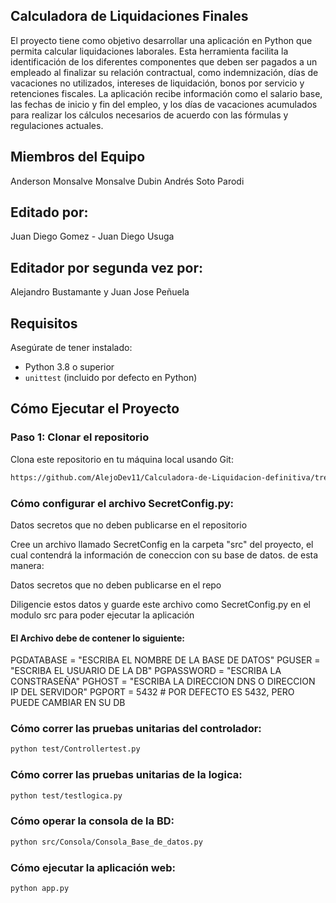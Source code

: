 ## Calculadora de Liquidaciones Finales
El proyecto tiene como objetivo desarrollar una aplicación en Python que permita calcular liquidaciones laborales. Esta herramienta facilita la identificación de los diferentes componentes que deben ser pagados a un empleado al finalizar su relación contractual, como indemnización, días de vacaciones no utilizados, intereses de liquidación, bonos por servicio y retenciones fiscales. La aplicación recibe información como el salario base, las fechas de inicio y fin del empleo, y los días de vacaciones acumulados para realizar los cálculos necesarios de acuerdo con las fórmulas y regulaciones actuales.

## Miembros del Equipo
Anderson Monsalve Monsalve
Dubin Andrés Soto Parodi

## Editado por:
Juan Diego Gomez - Juan Diego Usuga

## Editador por segunda vez por:
Alejandro Bustamante y Juan Jose Peñuela 

## Requisitos

Asegúrate de tener instalado:

- Python 3.8 o superior
- `unittest` (incluido por defecto en Python)

## Cómo Ejecutar el Proyecto

### Paso 1: Clonar el repositorio

Clona este repositorio en tu máquina local usando Git:
```markdown
https://github.com/AlejoDev11/Calculadora-de-Liquidacion-definitiva/tree/main
```
### Cómo configurar el archivo SecretConfig.py:
Datos secretos que no deben publicarse en el repositorio

Cree un archivo llamado SecretConfig en la carpeta "src" del proyecto, el cual contendrá la información de coneccion con su base de datos.
de esta manera:

Datos secretos que no deben publicarse en el repo

Diligencie estos datos y guarde este archivo como SecretConfig.py en el modulo src
para poder ejecutar la aplicación

#### El Archivo debe de contener lo siguiente:

PGDATABASE = "ESCRIBA EL NOMBRE DE LA BASE DE DATOS"
PGUSER = "ESCRIBA EL USUARIO DE LA DB"
PGPASSWORD = "ESCRIBA LA CONSTRASEÑA"
PGHOST = "ESCRIBA LA DIRECCION DNS O DIRECCION IP DEL SERVIDOR"
PGPORT = 5432 # POR DEFECTO ES 5432, PERO PUEDE CAMBIAR EN SU DB


### Cómo correr las pruebas unitarias del controlador:
```markdown
python test/Controllertest.py
```
### Cómo correr las pruebas unitarias de la logica:
```markdown
python test/testlogica.py
```

### Cómo operar la consola de la BD:
```markdown
python src/Consola/Consola_Base_de_datos.py
```

### Cómo ejecutar la aplicación web:
```markdown
python app.py
```